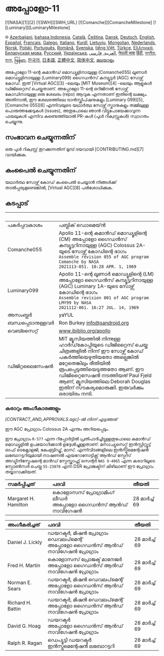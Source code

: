 # അപ്പോളോ-11

[![NASA][1]][2]
[![SWH]][SWH_URL]
[![Comanche]][ComancheMilestone]
[![Luminary]][LuminaryMilestone]

🌐
[Azerbaijani][AZ],
[bahasa Indonesia][ID],
[Català][CA],
[Čeština][CZ],
[Dansk][DA],
[Deutsch][DE],
[English][EN],
[Español][ES],
[Français][FR],
[Galego][GL],
[Italiano][IT],
[Kurdî][KU],
[Lietuvių][LT],
[Mongolian][MN],
[Nederlands][NL],
[Norsk][NO],
[Polski][PL],
[Português][PT_BR],
[Română][RO],
[Svenska][SV],
[tiếng Việt][VI],
[Türkçe][TR],
[Ελληνικά][GR],
[Беларуская мова][BE],
[Русский][RU],
[Українська][UK],
[العربية][AR],
[فارسی][FA],
[नेपाली भाषा][NE]
[हिंदी][HI_IN],
[অসমীয়া][AS_IN],
[বাংলা][BD_BN],
[မြန်မာ][MM],
[한국어][KO_KR],
[日本語][JA],
[正體中文][ZH_TW],
[简体中文][ZH_CN],
[മലയാളം][ML]

[AR]:Translations/README.ar.md
[AS_IN]:Translations/README.as_in.md
[AZ]:Translations/README.az.md
[BD_BN]:Translations/README.bd_bn.md
[BE]:Translations/README.be.md
[CA]:Translations/README.ca.md
[CZ]:Translations/README.cz.md
[DA]:Translations/README.da.md
[DE]:Translations/README.de.md
[EN]:README.md
[ES]:Translations/README.es.md
[FA]:Translations/README.fa.md
[FR]:Translations/README.fr.md
[GL]:Translations/README.gl.md
[GR]:Translations/README.gr.md
[HI_IN]:Translations/README.hi_in.md
[ID]:Translations/README.id.md
[IT]:Translations/README.it.md
[JA]:Translations/README.ja.md
[KO_KR]:Translations/README.ko_kr.md
[KU]:Translations/README.ku.md
[LT]:Translations/README.lt.md
[MM]:Translations/README.mm.md
[MN]:Translations/README.mn.md
[NE]:Translations/README.ne.md
[NL]:Translations/README.nl.md
[NO]:Translations/README.no.md
[PL]:Translations/README.pl.md
[PT_BR]:Translations/README.pt_br.md
[RO]:Translations/README.ro.md
[RU]:Translations/README.ru.md
[SV]:Translations/README.sv.md
[TR]:Translations/README.tr.md
[UK]:Translations/README.uk.md
[VI]:Translations/README.vi.md
[ZH_CN]:Translations/README.zh_cn.md
[ZH_TW]:Translations/README.zh_tw.md
[ML]:Translations/README.ml.md

അപ്പോളോ 11-ന്റെ കമാൻഡ് മൊഡ്യൂളിനായുള്ള (Comanche055) ലൂണാർ മൊഡ്യൂളിനായുള്ള (Luminary099) ഗൈഡൻസ് കമ്പ്യൂട്ടർ (AGC) സോഴ്സ് കോഡ്. ഇത് [Virtual AGC][3] -ലെയും [MIT Museum][4] -ലെയും ആളുകൾ ഡിജിറ്റൈസ് ചെയ്തതാണ്. അപ്പോളോ 11-ന്റെ ഒറിജിനൽ സോഴ്സ് കോഡിനായുള്ള ഒരു ശേഖരം (repo) ആവുക എന്നതാണ് ഇതിന്റെ ലക്ഷ്യം. അതിനാൽ, ഈ ശേഖരത്തിലെ ട്രാൻസ്ക്രിപ്ഷനുകളും [Luminary 099][5], [Comanche 055][6] എന്നിവയുടെ യഥാർത്ഥ സോഴ്സ് സ്കാനുകളും തമ്മിലുള്ള പൊരുത്തക്കേടുകൾ (issues), അതുപോലെ ഞാൻ വിട്ടുപോയേക്കാവുന്ന ഫയലുകൾ എന്നിവ കണ്ടെത്തിയാൽ PR-കൾ (പുൾ റിക്വസ്റ്റുകൾ) സ്വാഗതം ചെയ്യുന്നു.

## സംഭാവന ചെയ്യുന്നതിന്

ഒരു പുൾ റിക്വസ്റ്റ് തുറക്കുന്നതിന് മുമ്പ് ദയവായി [CONTRIBUTING.md][7] വായിക്കുക.

## കംപൈൽ ചെയ്യുന്നതിന്

യഥാർത്ഥ സോഴ്സ് കോഡ് കംപൈൽ ചെയ്യാൻ നിങ്ങൾക്ക് താൽപ്പര്യമുണ്ടെങ്കിൽ, [Virtual AGC][8] പരിശോധിക്കുക.

## കടപ്പാട്

| &nbsp; | &nbsp; |
| :------------- | :----- |
| പകർപ്പവകാശം | പബ്ലിക് ഡൊമെയ്‌ൻ |
| Comanche055 | Apollo 11-ന്റെ കമാൻഡ് മൊഡ്യൂളിന്റെ (CM) അപ്പോളോ ഗൈഡൻസ് കമ്പ്യൂട്ടറിനായുള്ള (AGC) Colossus 2A-യുടെ സോഴ്സ് കോഡിന്റെ ഭാഗം<br>`Assemble revision 055 of AGC program Comanche by NASA`<br>`2021113-051. 10:28 APR. 1, 1969` |
| Luminary099 | Apollo 11-ന്റെ ലൂണാർ മൊഡ്യൂളിന്റെ (LM) അപ്പോളോ ഗൈഡൻസ് കമ്പ്യൂട്ടറിനായുള്ള (AGC) Luminary 1A-യുടെ സോഴ്സ് കോഡിന്റെ ഭാഗം<br>`Assemble revision 001 of AGC program LMY99 by NASA`<br>`2021112-061. 16:27 JUL. 14, 1969` |
| അസംബ്ലർ | yaYUL |
| ബന്ധപ്പെടാനുള്ളവർ | Ron Burkey <info@sandroid.org> |
| വെബ്സൈറ്റ് | www.ibiblio.org/apollo |
| ഡിജിറ്റലൈസേഷൻ  | MIT മ്യൂസിയത്തിൽ നിന്നുള്ള ഹാർഡ്‌കോപ്പിയുടെ ഡിജിറ്റൈസ് ചെയ്ത ചിത്രങ്ങളിൽ നിന്ന് ഈ സോഴ്സ് കോഡ് പകർത്തിയെഴുതിയതോ അല്ലെങ്കിൽ മറ്റേതെങ്കിലും രീതിയിൽ രൂപപ്പെടുത്തിയെടുത്തതോ ആണ്. ഈ ഡിജിറ്റൈസേഷൻ നടത്തിയത് Paul Fjeld ആണ്, മ്യൂസിയത്തിലെ Deborah Douglas ഇതിന് സൗകര്യമൊരുക്കി. ഇരുവർക്കും ഒരായിരം നന്ദി. |

### കരാറും അംഗീകാരങ്ങളും
*[CONTRACT_AND_APPROVALS.agc]-ൽ നിന്ന് എടുത്തത്*

ഈ AGC പ്രോഗ്രാം Colossus 2A എന്നും അറിയപ്പെടും.

ഈ പ്രോഗ്രാം `R-577` എന്ന റിപ്പോർട്ടിൽ പ്രതിപാദിച്ചിട്ടുള്ളതുപോലെ കമാൻഡ് മൊഡ്യൂളിൽ ഉപയോഗിക്കാൻ ഉദ്ദേശിച്ചുള്ളതാണ്. മസാച്യുസെറ്റ്സ് ഇൻസ്റ്റിറ്റ്യൂട്ട് ഓഫ് ടെക്നോളജി, കേംബ്രിഡ്ജ്, മാസ്. എന്നിവിടങ്ങളിലെ ഇൻസ്ട്രുമെന്റേഷൻ ലബോറട്ടറിയുമായി നാഷണൽ എയറോനോട്ടിക്സ് ആൻഡ് സ്പേസ് അഡ്മിനിസ്ട്രേഷന്റെ മാൻഡ് സ്പേസ്ക്രാഫ്റ്റ് സെന്റർ `NAS 9-4065` എന്ന കരാറിലൂടെ സ്പോൺസർ ചെയ്ത `55-23870` എന്ന DSR പ്രോജക്ടിന് കീഴിലാണ് ഈ പ്രോഗ്രാം തയ്യാറാക്കിയത്.

| സമർപ്പിച്ചത് | പദവി | തീയതി |
| :------------------- | :--- | :--- |
| Margaret H. Hamilton | കൊളോസസ് പ്രോഗ്രാമിംഗ് ലീഡർ<br>അപ്പോളോ ഗൈഡൻസ് ആൻഡ് നാവിഗേഷൻ | 28 മാർച്ച് 69 |

| അംഗീകരിച്ചത് | പദവി | തീയതി |
| :---------------- | :--- | :--- |
| Daniel J. Lickly | ഡയറക്ടർ, മിഷൻ പ്രോഗ്രാം ഡെവലപ്‌മെന്റ്<br>അപ്പോളോ ഗൈഡൻസ് ആൻഡ് നാവിഗേഷൻ പ്രോഗ്രാം | 28 മാർച്ച് 69 |
| Fred H. Martin | കൊളോസസ് പ്രോജക്ട് മാനേജർ<br>അപ്പോളോ ഗൈഡൻസ് ആൻഡ് നാവിഗേഷൻ പ്രോഗ്രാം | 28 മാർച്ച് 69 |
| Norman E. Sears | ഡയറക്ടർ, മിഷൻ ഡെവലപ്‌മെന്റ്<br>അപ്പോളോ ഗൈഡൻസ് ആൻഡ് നാവിഗേഷൻ പ്രോഗ്രാം | 28 മാർച്ച് 69 |
| Richard H. Battin | ഡയറക്ടർ, മിഷൻ ഡെവലപ്‌മെന്റ്<br>അപ്പോളോ ഗൈഡൻസ് ആൻഡ് നാവിഗേഷൻ പ്രോഗ്രാം | 28 മാർച്ച് 69 |
| David G. Hoag | ഡയറക്ടർ<br>അപ്പോളോ ഗൈഡൻസ് ആൻഡ് നാവിഗേഷൻ പ്രോഗ്രാം | 28 മാർച്ച് 69 |
| Ralph R. Ragan | ഡെപ്യൂട്ടി ഡയറക്ടർ<br>ഇൻസ്ട്രുമെന്റേഷൻ ലബോറട്ടറി | 28 മാർച്ച് 69 |
